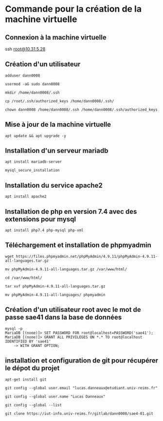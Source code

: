 # Commande pour la création de la machine virtuelle

## Connexion à la machine virtuelle

ssh root@10.31.5.28

## Création d'un utilisateur

    adduser dann0008

    usermod -aG sudo dann0008

    mkdir /home/dann0008/.ssh

    cp /root/.ssh/authorized_keys /home/dann0008/.ssh/

    chown dann0008 /home/dann0008/.ssh /home/dann0008/.ssh/authorized_keys

## Mise à jour de la machine virtuelle

    apt update && apt upgrade -y

## Installation d'un serveur mariadb

    apt install mariadb-server

    mysql_secure_installation

## Installation du service apache2
    apt install apache2
## Installation de php en version 7.4 avec des extensions pour mysql

    apt install php7.4 php-mysql php-xml

## Téléchargement et installation de phpmyadmin 

    wget https://files.phpmyadmin.net/phpMyAdmin/4.9.11/phpMyAdmin-4.9.11-all-languages.tar.gz

    mv phpMyAdmin-4.9.11-all-languages.tar.gz /var/www/html/

    cd /var/www/html/

    tar xvf phpMyAdmin-4.9.11-all-languages.tar.gz

    mv phpMyAdmin-4.9.11-all-languages/ phpmyadmin

## Création d'un utilisateur root avec le mot de passe sae41 dans la base de données

    mysql -p
    MariaDB [(none)]> SET PASSWORD FOR root@localhost=PASSWORD('sae41');
    MariaDB [(none)]> GRANT ALL PRIVILEGES ON *.* TO root@localhost IDENTIFIED BY 'sae41'
        -> WITH GRANT OPTION;

## installation et configuration de git pour récupérer le dépot du projet

    apt-get install git

    git config --global user.email "lucas.danneaux@etudiant.univ-reims.fr"

    git config --global user.name "Lucas Danneaux"

    git config --global --list
    
    git clone https://iut-info.univ-reims.fr/gitlab/dann0008/sae4-01.git

